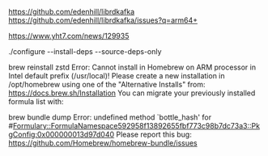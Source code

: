 https://github.com/edenhill/librdkafka
https://github.com/edenhill/librdkafka/issues?q=arm64+

https://www.yht7.com/news/129935

 ./configure --install-deps --source-deps-only
 
brew reinstall  zstd
Error: Cannot install in Homebrew on ARM processor in Intel default prefix (/usr/local)!
Please create a new installation in /opt/homebrew using one of the
"Alternative Installs" from:
  https://docs.brew.sh/Installation
You can migrate your previously installed formula list with:


brew bundle dump
Error: undefined method `bottle_hash' for #<Formulary::FormulaNamespace592958f13892655fbf773c98b7dc73a3::PkgConfig:0x000000013d97d040>
Please report this bug:
  https://github.com/Homebrew/homebrew-bundle/issues
